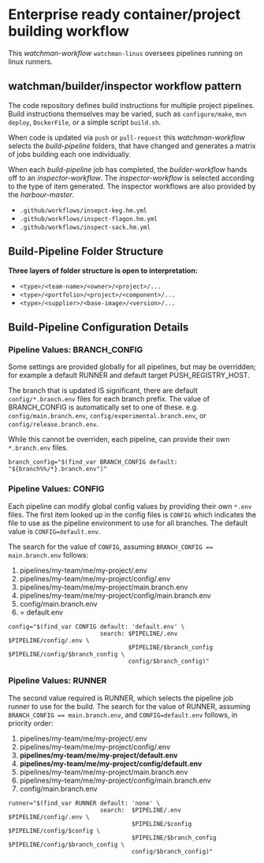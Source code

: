 # Enterprise ready container/project building workflow

This *watchman-workflow* `watchman-linus` oversees pipelines running on linux runners.

## watchman/builder/inspector workflow pattern

The code repository defines build instructions for multiple project pipelines.
Build instructions themselves may be varied, such as `configure/make`, `mvn deploy`,
`DockerFile`, or a simple script `build.sh`.

When code is updated via `push` or `pull-request` this *watchman-workflow* selects the
*build-pipeline* folders, that have changed and generates a matrix of jobs building
each one individually.

When each *build-pipeline* job has completed, the *builder-workflow* hands off to an *inspector-workflow*.
The *inspector-workflow* is selected according to the type of item generated. The inspector
workflows are also provided by the *harbour-master*.

- `.github/workflows/insepct-keg.hm.yml`
- `.github/workflows/inspect-flagon.hm.yml`
- `.github/workflows/inspect-sack.hm.yml`

## Build-Pipeline Folder Structure

**Three layers of folder structure is open to interpretation:**

- `<type>/<team-name>/<owner>/<project>/...`
- `<type>/<portfolio>/<project>/<component>/...`
- `<type>/<supplier>/<base-image>/<version>/...`

## Build-Pipeline Configuration Details

### Pipeline Values: BRANCH_CONFIG

Some settings are provided globally for all pipelines, but may be overridden;
for example a default RUNNER and default target PUSH_REGISTRY_HOST.

The branch that is updated IS significant, there are default `config/*.branch.env` files
for each branch prefix. The value of BRANCH_CONFIG is automatically set to one of these.
e.g. `config/main.branch.env`, `config/experimental.branch.env`, or `config/release.branch.env`.

While this cannot be overriden, each pipeline, can provide their own `*.branch.env` files.

```
branch_config="$(find_var BRANCH_CONFIG default: "${branch%%/*}.branch.env")"
```

### Pipeline Values: CONFIG

Each pipeline can modify global config values by providing their own `*.env` files. The first
item looked up in the config files is `CONFIG` which indicates the file to use as the
pipeline environment to use for all branches. The default value is `CONFIG=default.env`.

The search for the value of `CONFIG`, assuming `BRANCH_CONFIG == main.branch.env` follows:

1. pipelines/my-team/me/my-project/.env
2. pipelines/my-team/me/my-project/config/.env
3. pipelines/my-team/me/my-project/main.branch.env
4. pipelines/my-team/me/my-project/config/main.branch.env
5. config/main.branch.env
6. = default.env

```
config="$(find_var CONFIG default: 'default.env' \
                          search: $PIPELINE/.env           $PIPELINE/config/.env \
                                  $PIPELINE/$branch_config $PIPELINE/config/$branch_config \
                                  config/$branch_config)"
```

### Pipeline Values: RUNNER

The second value required is RUNNER, which selects the pipeline job runner to use for the build.
The search for the value of RUNNER, assuming `BRANCH_CONFIG == main.branch.env`, and 
`CONFIG=default.env` follows, in priority order:

1. pipelines/my-team/me/my-project/.env
2. pipelines/my-team/me/my-project/config/.env
3. **pipelines/my-team/me/my-project/default.env**
4. **pipelines/my-team/me/my-project/config/default.env**
5. pipelines/my-team/me/my-project/main.branch.env
6. pipelines/my-team/me/my-project/config/main.branch.env
7. config/main.branch.env

```
runner="$(find_var RUNNER default: 'none' \
                          search:  $PIPELINE/.env           $PIPELINE/config/.env \
                                   $PIPELINE/$config        $PIPELINE/config/$config \
                                   $PIPELINE/$branch_config $PIPELINE/config/$branch_config \
                                   config/$branch_config)"
```

